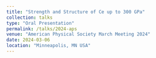 ```yaml
---
title: "Strength and Structure of Ce up to 300 GPa"
collection: talks
type: "Oral Presentation"
permalink: /talks/2024-aps
venue: "American Physical Society March Meeting 2024"
date: 2024-03-06
location: "Minneapolis, MN USA"
---
```



